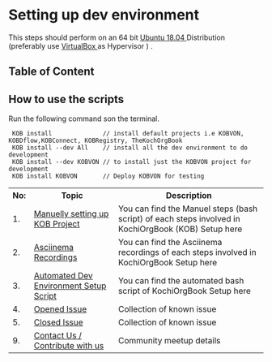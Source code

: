 # Setting up dev environment

This steps should perform on an 64 bit 
<a href="https://ubuntu.com/download/desktop/thank-you?version=18.04.3&architecture=amd64">Ubuntu 18.04 </a> Distribution (preferably use <a href="https://download.virtualbox.org/virtualbox/6.0.14/VirtualBox-6.0.14-133895-Win.exe">VirtualBox </a> as Hypervisor ) .


 




## Table of Content

<table>
<tr><th>No:</th><th>Topic </th><th>Description</th></tr>
<tr><td>1.</td><td><a href="https://github.com/EtricKombat/KOBDevOps/wiki/1.Manuel-Steps-to-setup-KOB">Manuelly setting up KOB Project</a></td><td>You can find the Manuel steps (bash script) of each steps involved in KochiOrgBook (KOB) Setup here</td></tr>
<tr><td>2.</td><td><a href="https://github.com/EtricKombat/KOBDevOps/wiki/2.Asciinema-Recordings">Asciinema Recordings</a></td><td>You can find the Asciinema recordings of each steps involved in KochiOrgBook Setup here</td></tr><tr><td>3.</td><td><a href="https://github.com/EtricKombat/KOBDevOps/wiki/3.Automated-Scripts">Automated Dev Environment Setup Script</a></td><td>You can find the automated bash script of KochiOrgBook Setup here</td></tr>

<tr><td>4.</td><td><a href="https://github.com/EtricKombat/KOBDevOps/issues?q=is%3Aopen+is%3Aissue">Opened Issue</a></td><td>Collection of known issue</td></tr>
<tr><td>5.</td><td><a href="https://github.com/EtricKombat/KOBDevOps/issues?q=is%3Aissue+is%3Aclosed">Closed Issue</a></td><td>Collection of known issue</td></tr>

<tr><td>9.</td><td><a href="https://github.com/EtricKombat/KOBDevOps/wiki/Contact-us">Contact Us / Contribute with us</a></td><td>Community meetup details</td></tr>


## How to use the scripts 

Run the following command son the terminal.

```code
 KOB install              // install default projects i.e KOBVON, KOBDflow,KOBConnect, KOBRegistry, TheKochOrgBook
 KOB install --dev All    // install all the dev environment to do development
 KOB install --dev KOBVON // to install just the KOBVON project for development
 KOB install KOBVON       // Deploy KOBVON for testing
```
